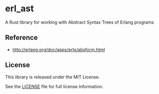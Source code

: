erl_ast
=======

A Rust library for working with Abstract Syntax Trees of Erlang programs

Reference
---------

- http://erlang.org/doc/apps/erts/absform.html

License
-------

This library is released under the MIT License.

See the [LICENSE](LICENSE) file for full license information.
